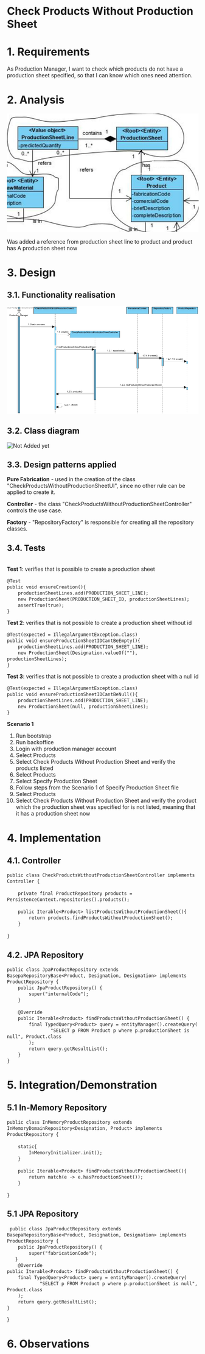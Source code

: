 # Check Products Without Production Sheet

# 1. Requirements 

As Production Manager, I want to check which products do not have a production sheet specified, so that I can know which ones need attention.

# 2. Analysis

![Not added yet](DM.jpg)

Was added a reference from production sheet line to product and product has A production sheet now

# 3. Design

## 3.1. Functionality realisation

![Sequence Diagram](SD.jpg)

## 3.2. Class diagram

![Not Added yet]()

## 3.3. Design patterns applied

**Pure Fabrication** - used in the creation of the class "CheckProductsWithoutProductionSheetUI", since no other rule can be applied to create it.

**Controller** - the class "CheckProductsWithoutProductionSheetController" controls the use case.

**Factory** - "RepositoryFactory" is responsible for creating all the repository classes.

## 3.4. Tests



​    
**Test 1**: verifies that is possible to create a production sheet
```
@Test
public void ensureCreation(){
    productionSheetLines.add(PRODUCTION_SHEET_LINE);
    new ProductionSheet(PRODUCTION_SHEET_ID, productionSheetLines);
    assertTrue(true);
}
```
**Test 2**: verifies that is not possible to create a production sheet without id
```
@Test(expected = IllegalArgumentException.class)
public void ensureProductionSheetIDCantBeEmpty(){
    productionSheetLines.add(PRODUCTION_SHEET_LINE);
    new ProductionSheet(Designation.valueOf(""), productionSheetLines);
}
```
**Test 3**: verifies that is not possible to create a production sheet with a null id
```
@Test(expected = IllegalArgumentException.class)
public void ensureProductionSheetIDCantBeNull(){
    productionSheetLines.add(PRODUCTION_SHEET_LINE);
    new ProductionSheet(null, productionSheetLines);
}
```
**Scenario 1** 
1. Run bootstrap
2. Run backoffice
3. Login with production manager account
4. Select Products
5. Select Check Products Without Production Sheet and verify the products listed
6. Select Products
7. Select Specify Production Sheet 
8. Follow steps from the Scenario 1 of Specify Production Sheet file 
9. Select Products
10. Select Check Products Without Production Sheet and verify the product which the production sheet was specified for is not listed, meaning that it has a production sheet now


# 4. Implementation

## 4.1. Controller  

    public class CheckProductsWithoutProductionSheetController implements Controller {
    
        private final ProductRepository products = PersistenceContext.repositories().products();
    
        public Iterable<Product> listProductsWithoutProductionSheet(){
            return products.findProductsWithoutProductionSheet();
        }
    
    }   

## 4.2. JPA Repository

    public class JpaProductRepository extends BasepaRepositoryBase<Product, Designation, Designation> implements ProductRepository {
        public JpaProductRepository() {
            super("internalCode");
        }
    
        @Override
        public Iterable<Product> findProductsWithoutProductionSheet() {
            final TypedQuery<Product> query = entityManager().createQuery(
                    "SELECT p FROM Product p where p.productionSheet is null", Product.class
            );
            return query.getResultList();
        }
    }





# 5. Integration/Demonstration
## 5.1 In-Memory Repository
    public class InMemoryProductRepository extends InMemoryDomainRepository<Designation, Product> implements ProductRepository {
    
        static{
            InMemoryInitializer.init();
        }
    
        public Iterable<Product> findProductsWithoutProductionSheet(){
            return match(e -> e.hasProductionSheet());
        }
    
    }
## 5.1 JPA Repository 


    
     public class JpaProductRepository extends BasepaRepositoryBase<Product, Designation, Designation> implements ProductRepository {
        public JpaProductRepository() {
            super("fabricationCode");
       }
        @Override
    public Iterable<Product> findProductsWithoutProductionSheet() {
        final TypedQuery<Product> query = entityManager().createQuery(
                "SELECT p FROM Product p where p.productionSheet is null", Product.class
        );
        return query.getResultList();
    }
}


# 6. Observations



